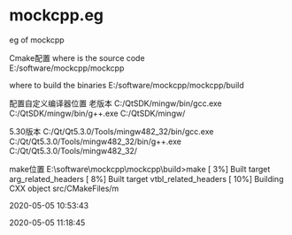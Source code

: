 # mockcpp.eg
eg of mockcpp

Cmake配置 
where is the source code   
E:/software/mockcpp/mockcpp

where to  build the binaries
E:/software/mockcpp/mockcpp/build

配置自定义编译器位置
老版本
C:/QtSDK/mingw/bin/gcc.exe
C:/QtSDK/mingw/bin/g++.exe
C:/QtSDK/mingw/

5.30版本
C:/Qt/Qt5.3.0/Tools/mingw482_32/bin/gcc.exe
C:/Qt/Qt5.3.0/Tools/mingw482_32/bin/g++.exe
C:/Qt/Qt5.3.0/Tools/mingw482_32/


make位置
E:\software\mockcpp\mockcpp\build>make
[  3%] Built target arg_related_headers
[  8%] Built target vtbl_related_headers
[ 10%] Building CXX object src/CMakeFiles/m


2020-05-05 10:53:43
                        
2020-05-05 11:18:45
                        